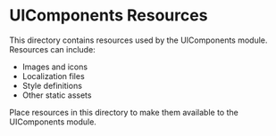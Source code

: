 # UIComponents Resources

This directory contains resources used by the UIComponents module. Resources can include:

- Images and icons
- Localization files
- Style definitions
- Other static assets

Place resources in this directory to make them available to the UIComponents module.
